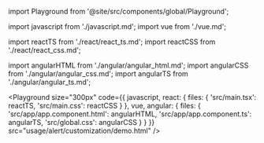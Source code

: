 import Playground from '@site/src/components/global/Playground';

import javascript from './javascript.md';
import vue from './vue.md';

import reactTS from './react/react_ts.md';
import reactCSS from './react/react_css.md';

import angularHTML from './angular/angular_html.md';
import angularCSS from './angular/angular_css.md';
import angularTS from './angular/angular_ts.md';

<Playground
  size="300px"
  code={{
    javascript,
    react: {
      files: {
        'src/main.tsx': reactTS,
        'src/main.css': reactCSS
      }
    },
    vue,
    angular: {
      files: {
        'src/app/app.component.html': angularHTML,
        'src/app/app.component.ts': angularTS,
        'src/global.css': angularCSS
      }
    }
  }}
  src="usage/alert/customization/demo.html"
/>